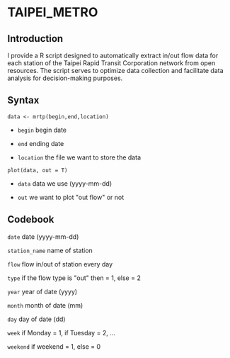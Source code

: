 # TAIPEI_METRO

## Introduction

I provide a R script designed to automatically extract in/out flow data for each station of the Taipei Rapid Transit Corporation network from open resources. The script serves to optimize data collection and facilitate data analysis for decision-making purposes.

## Syntax

`data <- mrtp(begin,end,location)`

* `begin` begin date

* `end` ending date

* `location` the file we want to store the data

`plot(data, out = T)`

* `data` data we use (yyyy-mm-dd)

* `out` we want to plot "out flow" or not

## Codebook

`date` date (yyyy-mm-dd)

`station_name` name of station

`flow` flow in/out of station every day

`type` if the flow type is "out" then = 1, else = 2

`year` year of date (yyyy)

`month` month of date (mm)

`day` day of date (dd)

`week` if Monday = 1, if Tuesday = 2, ...

`weekend` if weekend = 1, else = 0
